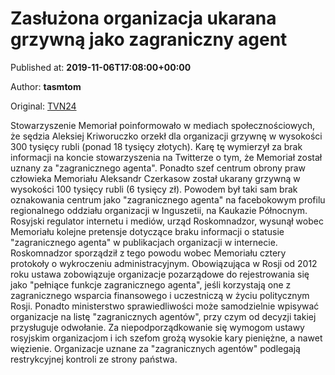 
# Zasłużona organizacja ukarana grzywną jako zagraniczny agent

Published at: **2019-11-06T17:08:00+00:00**

Author: **tasmtom**

Original: [TVN24](https://www.tvn24.pl/wiadomosci-ze-swiata,2/stowarzyszenie-memorial-ukarane-grzywna-jako-zagraniczny-agent,983428.html)

Stowarzyszenie Memoriał poinformowało w mediach społecznościowych, że sędzia Aleksiej Kriworuczko orzekł dla organizacji grzywnę w wysokości 300 tysięcy rubli (ponad 18 tysięcy złotych). Karę tę wymierzył za brak informacji na koncie stowarzyszenia na Twitterze o tym, że Memoriał został uznany za "zagranicznego agenta".
Ponadto szef centrum obrony praw człowieka Memoriału Aleksandr Czerkasow został ukarany grzywną w wysokości 100 tysięcy rubli (6 tysięcy zł). Powodem był taki sam brak oznakowania centrum jako "zagranicznego agenta" na facebokowym profilu regionalnego oddziału organizacji w Inguszetii, na Kaukazie Północnym.
Rosyjski regulator internetu i mediów, urząd Roskomnadzor, wysunął wobec Memoriału kolejne pretensje dotyczące braku informacji o statusie "zagranicznego agenta" w publikacjach organizacji w internecie. Roskomnadzor sporządził z tego powodu wobec Memoriału cztery protokoły o wykroczeniu administracyjnym.
Obowiązująca w Rosji od 2012 roku ustawa zobowiązuje organizacje pozarządowe do rejestrowania się jako "pełniące funkcje zagranicznego agenta", jeśli korzystają one z zagranicznego wsparcia finansowego i uczestniczą w życiu politycznym Rosji.
Ponadto ministerstwo sprawiedliwości może samodzielnie wpisywać organizacje na listę "zagranicznych agentów", przy czym od decyzji takiej przysługuje odwołanie. Za niepodporządkowanie się wymogom ustawy rosyjskim organizacjom i ich szefom grożą wysokie kary pieniężne, a nawet więzienie. Organizacje uznane za "zagranicznych agentów" podlegają restrykcyjnej kontroli ze strony państwa.
